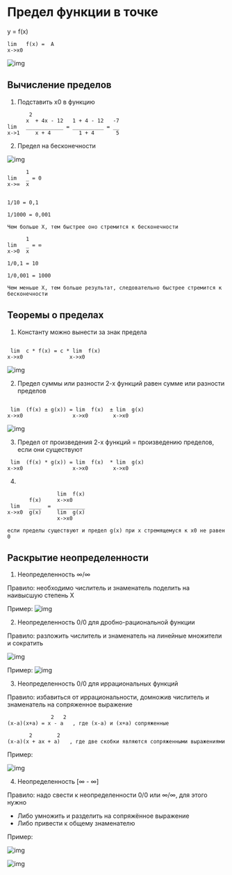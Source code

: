 # Предел функции в точке

y = f(x)

```
lim   f(x) =  A
x->x0
```

![img](https://sun9-57.userapi.com/impg/wH-YmKG4vVDLINNfhlotSKosNOuiPRi8CCe6aQ/NzEeC1wOvCA.jpg?size=353x237&quality=96&sign=99c3aec1dc4e1dda12f022c6b9d26f65&type=album)

## Вычисление пределов

1. Подставить x0 в функцию

```
       2
      x  + 4x - 12   1 + 4 - 12   -7
lim   ____________ = __________ = __
x->1     x + 4         1 + 4       5
```

2. Предел на бесконечности

![img](https://sun9-24.userapi.com/impg/3x1l-HbNr9CVYVFVewJrOPYC3q_86QXTmPKZAg/NpX79R7ZhDs.jpg?size=700x245&quality=96&sign=8b2f39598b5bdf3c57fb8370325b80ae&type=album)

```
      1
lim   _ = 0
x->∞  x


1/10 = 0,1

1/1000 = 0,001

Чем больше Х, тем быстрее оно стремится к бесконечности

```

```
      1
lim   _ = ∞
x->0  x

1/0,1 = 10

1/0,001 = 1000

Чем меньше X, тем больше результат, следовательно быстрее стремится к бесконечности
```

## Теоремы о пределах

1. Константу можно вынести за знак предела

```

 lim  c * f(x) = c * lim  f(x)
x->x0               x->x0
```

![img](https://sun1-22.userapi.com/impg/--xb-8u29Rto2BMm6tpNDujoxspNPOtuZGBUdw/2Jj4P7dT9es.jpg?size=483x91&quality=96&sign=f8e9d02377f1189bc20baabcbf7d844a&type=album)

2. Предел суммы или разности 2-х функций равен сумме или разности пределов

```

 lim  (f(x) ± g(x)) = lim  f(x)  ± lim  g(x)
x->x0                x->x0        x->x0
```

![img](https://sun1-30.userapi.com/impg/oOaH1fKHVZLu2V89PFkiItuPJ1AwR3C1sb_KnA/aWRSs21jxPw.jpg?size=751x61&quality=96&sign=9c8c086dac07ec8c05293492425b5282&type=album)

3. Предел от произведения 2-х функций = произведению пределов, если они существуют

```
 lim  (f(x) * g(x)) = lim  f(x)  * lim  g(x)
x->x0                x->x0        x->x0
```

4. 

```
                lim  f(x)
       f(x)     x->x0
 lim   ____  =  _________
x->x0  g(x)     lim  g(x)
                x->x0

если пределы существуют и предел g(x) при x стремящемуся к x0 не равен 0
```

## Раскрытие неопределенности

1. Неопределенность ∞/∞

Правило: необходимо числитель и знаменатель поделить на наивысшую степень Х

Пример: 
![img](https://sun9-17.userapi.com/impg/pbLhwwCxg1lgmSUunzrgeJW8oD9l6FgFJRIh4g/VaKLzF4y7o0.jpg?size=1133x348&quality=96&sign=718538301b0175b659e0cd392c2f38b2&type=album)

2. Неопределенность 0/0 для дробно-рациональной функции

Правило: разложить числитель и знаменатель на линейные множители и сократить

![img](https://sun1-93.userapi.com/impg/Ft8pKqVF00GZKaEDZgg-Z_uiOkAVd3gy_iVncw/GueE2TZ8TfY.jpg?size=598x156&quality=96&sign=bff2d83610b9ff080a9c362fe6a810c3&type=album)

Пример:
![img](https://sun9-3.userapi.com/impg/af-W17PVNQ0-X69rMxo2MW8hFwJggpgSz_S3ew/E8Mir55GBz8.jpg?size=1133x445&quality=96&sign=6afe4922cd8ea589fe1d112ab7fe3480&type=album)

3. Неопределенность 0/0 для иррациональных функций

Правило: избавиться от иррациональности, домножив числитель и знаменатель на сопряженное выражение

```
              2   2
(x-a)(x+a) = x - a   , где (x-a) и (x+a) сопряженные 

       2        2
(x-a)(x + ax + a)   , где две скобки являются сопряженными выражениями
```

Пример:

![img](https://sun9-81.userapi.com/impg/Y-hqlgiUS2l7oWk6m7wNK4gj4hsTgvehV7tk8A/2FFnStPSKvQ.jpg?size=1136x772&quality=96&sign=2982cc70d8c7fc76ca256c462ba7dee2&type=album)

4. Неопределенность [∞ - ∞]

Правило: надо свести к неопределенности 0/0 или ∞/∞, для этого нужно
- Либо умножить и разделить на сопряжённое выражение
- Либо привести к общему знаменателю

Пример:

![img](https://sun9-75.userapi.com/impg/moIANiYpaxtclyxEcY2FL6BRHz_6dO8yiooq6g/mahSLXWUTVk.jpg?size=1125x514&quality=96&sign=3dd702a86d9f5ba6f78cffe197122b80&type=album)

![img](https://sun9-47.userapi.com/impg/s8F_-RqpHbb0Rwqd6s4xmQV4l9uO9plj5Kgy1w/pRjeHrx___A.jpg?size=754x469&quality=96&sign=8684696a88e226383d8a31e0a2c25165&type=album)